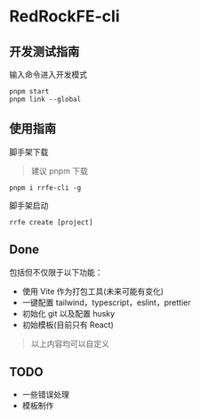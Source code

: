 # RedRockFE-cli

## 开发测试指南

输入命令进入开发模式

```shell
pnpm start
pnpm link --global
```

## 使用指南

脚手架下载

> 建议 pnpm 下载

```shell
pnpm i rrfe-cli -g
```

脚手架启动

```shell
rrfe create [project]
```

## Done

包括但不仅限于以下功能：

- 使用 Vite 作为打包工具(未来可能有变化)
- 一键配置 tailwind，typescript，eslint，prettier
- 初始化 git 以及配置 husky
- 初始模板(目前只有 React)

> 以上内容均可以自定义

## TODO

- 一些错误处理
- 模板制作
